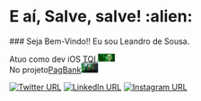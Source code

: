 <h1> E aí, Salve, salve! :alien: </h1>
### Seja Bem-Vindo!! Eu sou Leandro de Sousa.
<p>Atuo como dev iOS <a href="https://tqi.com.br/">TQI </a><img src="https://github.com/leandrodesousa-dev/leandrodesousa/blob/main/gifs/matrix-1.gif" width="30"></br>No projeto<a href="https://pagseguro.uol.com.br/">PagBank</a><img src="https://github.com/leandrodesousa-dev/leandrodesousa/blob/main/gifs/dinheiro-1.gif" width="30"> 
</p>

[![Twitter URL](https://img.shields.io/static/v1?color=blue&label=Twitter%20&logo=twitter&logoColor=white&style=for-the-badge&message=Follow)](https://twitter.com/leandrodevios)
[![LinkedIn URL](https://img.shields.io/static/v1?color=blue&label=linkedin&logo=linkedin&logoColor=white&style=for-the-badge&message=Connect)](https://www.linkedin.com/in/leandrodesousadesenvolvedorios/)
[![Instagram URL](https://img.shields.io/static/v1?color=orange&label=Instagram&logo=Instagram&logoColor=white&style=for-the-badge&message=Follow)](https://www.instagram.com/leandroodesousa/)



